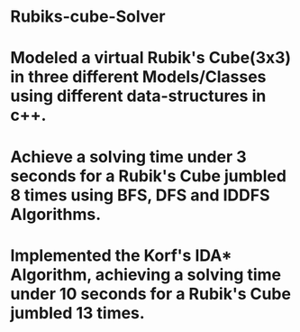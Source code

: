 # Rubiks-cube-Solver
# Modeled a virtual Rubik's Cube(3x3) in three different Models/Classes using different data-structures in c++.
# Achieve a solving time under 3 seconds for a Rubik's Cube jumbled 8 times using BFS, DFS and IDDFS Algorithms.
# Implemented the Korf's IDA* Algorithm, achieving a solving time under 10 seconds for a Rubik's Cube jumbled 13 times.
